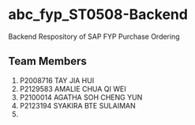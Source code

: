 # abc_fyp_ST0508-Backend
Backend Respository of SAP FYP Purchase Ordering

## Team Members
1. P2008716 TAY JIA HUI
2. P2129583 AMALIE CHUA QI WEI
3. P2100014 AGATHA SOH CHENG YUN
4. P2123194 SYAKIRA BTE SULAIMAN
5. 